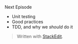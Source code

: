 
Next Episode 

* Unit testing
* Good practices
* TDD, and why we *should* do it

> Written with [StackEdit](https://stackedit.io/).
<!--stackedit_data:
eyJoaXN0b3J5IjpbMTgwNjYyMDI2NV19
-->